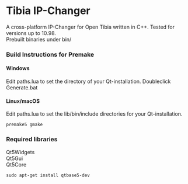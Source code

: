 # Tibia IP-Changer

A cross-platform IP-Changer for Open Tibia written in C++. Tested for versions up to 10.98.<br />
Prebuilt binaries under bin/

### Build Instructions for Premake

#### Windows
Edit paths.lua to set the directory of your Qt-installation.
Doubleclick Generate.bat

#### Linux/macOS
Edit paths.lua to set the lib/bin/include directories for your Qt-installation.
```
premake5 gmake
```

### Required libraries
Qt5Widgets<br />
Qt5Gui<br />
Qt5Core

```
sudo apt-get install qtbase5-dev
```
